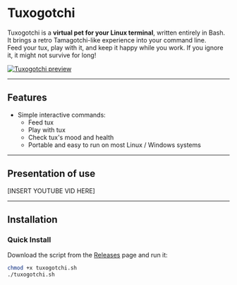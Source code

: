 # Tuxogotchi

Tuxogotchi is a **virtual pet for your Linux terminal**, written entirely in Bash.  
It brings a retro Tamagotchi-like experience into your command line.  
Feed your tux, play with it, and keep it happy while you work. If you ignore it, it might not survive for long!

<a href="https://imgbb.com/"><img src="https://i.ibb.co/jvBmTXmL/Zrzut-ekranu-2025-03-06-211749-removebg-preview.png" alt="Tuxogotchi preview" border="0"></a>

---

## Features

- Simple interactive commands:
  - Feed tux  
  - Play with tux  
  - Check tux's mood and health  
  - Portable and easy to run on most Linux / Windows systems


---
## Presentation of use

[INSERT YOUTUBE VID HERE]

---
## Installation

### Quick Install

Download the script from the [Releases](../../releases) page and run it:

```bash
chmod +x tuxogotchi.sh
./tuxogotchi.sh

